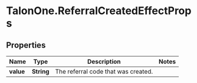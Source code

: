 # TalonOne.ReferralCreatedEffectProps

## Properties

Name | Type | Description | Notes
------------ | ------------- | ------------- | -------------
**value** | **String** | The referral code that was created. | 


